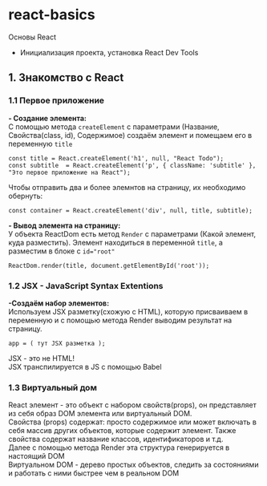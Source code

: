# react-basics
Основы React

- Инициализация проекта, установка React Dev Tools

<h2>1. Знакомство с React</h2>
<h3>1.1 Первое приложение</h3>
<p><b>- Создание элемента:</b><br/>
С помощью метода <code>createElement</code> с параметрами (Название, Свойства(class, id), Содержимое) создаём элемент и помещаем его в переменную <code>title</code></p>
<pre><code>const title = React.createElement('h1', null, "React Todo");</code>
<code>const subtitle  = React.createElement('p', { className: 'subtitle' }, "Это первое приложение на React");</code></pre>
<p>Чтобы отправить два и более элемнтов на страницу, их необходимо обернуть:</p>
<pre><code>const container = React.createElement('div', null, title, subtitle);</code></pre>
<p><b>- Вывод элемента на страницу:</b><br/>
У объекта ReactDom есть метод <code>Render</code> с параметрами (Какой элемент, куда разместить). Элемент находиться в переменной <code>title</code>, а разместим в блоке с <code>id="root"</code></p>
<pre><code>ReactDom.render(title, document.getElementById('root'));</code></pre>
<h3>1.2 JSX - JavaScript Syntax Extentions</h3>
<p><b>-Создаём набор элементов:</b><br/>
Используем JSX разметку(cхожую с HTML), которую присваиваем в переменную и с помощью метода Render выводим результат на страницу.</p>
<pre><code>app = ( тут JSX разметка );</code></pre>
<p>JSX - это не HTML!<br/>JSX транспилируется в JS с помощью Babel</p>
<h3>1.3 Виртуальный дом</h3>
<p>React элемент - это объект с набором свойств(props), он представляет из себя образ DOM элемента или виртуальный DOM.<br/>Свойства (props) содержат: просто содержимое или может включать в себя массив других объектов, которые содержит элемент. Также свойства содержат название классов, идентификаторов и т.д.<br/>Далее с помощью метода Render эта структура генерируется в настоящий DOM<br/>Виртуальном DOM - дерево простых объектов, следить за состояниями и работать с ними быстрее чем в реальном DOM</p>
